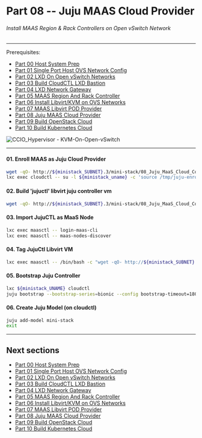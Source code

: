 # Part 08 -- Juju MAAS Cloud Provider
###### Install MAAS Region & Rack Controllers on Open vSwitch Network

-------
Prerequisites:
- [Part 00 Host System Prep]
- [Part 01 Single Port Host OVS Network Config]
- [Part 02 LXD On Open vSwitch Networks]
- [Part 03 Build CloudCTL LXD Bastion]
- [Part 04 LXD Network Gateway]
- [Part 05 MAAS Region And Rack Controller]
- [Part 06 Install Libvirt/KVM on OVS Networks]
- [Part 07 MAAS Libvirt POD Provider]
- [Part 08 Juju MAAS Cloud Provider]
- [Part 09 Build OpenStack Cloud]
- [Part 10 Build Kubernetes Cloud]

![CCIO_Hypervisor - KVM-On-Open-vSwitch](web/drawio/MAAS-Region-And-Rack-Ctl-on-OVS-Sandbox.svg)

-------
#### 01. Enroll MAAS as Juju Cloud Provider
````sh
wget -qO- http://${ministack_SUBNET}.3/mini-stack/08_Juju_MaaS_Cloud_Configuration/aux/add-maas-cloud-provider.sh | bash
lxc exec cloudctl -- su -l ${ministack_uname} -c 'source /tmp/juju-enroll-maas-provider.sh'
````
#### 02. Build 'jujuctl' libvirt juju controller vm
````sh
wget -qO- http://${ministack_SUBNET}.3/mini-stack/08_Juju_MaaS_Cloud_Configuration/aux/virt-inst-jujuctl-node.sh | bash
````
#### 03. Import JujuCTL as MaaS Node
````sh
lxc exec maasctl -- login-maas-cli
lxc exec maasctl -- maas-nodes-discover
````
#### 04. Tag JujuCtl Libvirt VM
````sh
lxc exec maasctl -- /bin/bash -c "wget -qO- http://${ministack_SUBNET}.3/mini-stack/08_Juju_MaaS_Cloud_Configuration/aux/maas-tag-nodes.sh | bash"
````
#### 05. Bootstrap Juju Controller
````sh
lxc ${ministack_UNAME} cloudctl
juju bootstrap --bootstrap-series=bionic --config bootstrap-timeout=1800 --constraints "tags=jujuctl" maasctl jujuctl
````
#### 06. Create Juju Model (on cloudctl)
````sh
juju add-model mini-stack
exit
````
-------
## Next sections
- [Part 00 Host System Prep]
- [Part 01 Single Port Host OVS Network Config]
- [Part 02 LXD On Open vSwitch Networks]
- [Part 03 Build CloudCTL LXD Bastion]
- [Part 04 LXD Network Gateway]
- [Part 05 MAAS Region And Rack Controller]
- [Part 06 Install Libvirt/KVM on OVS Networks]
- [Part 07 MAAS Libvirt POD Provider]
- [Part 08 Juju MAAS Cloud Provider]
- [Part 09 Build OpenStack Cloud]
- [Part 10 Build Kubernetes Cloud]

<!-- Markdown link & img dfn's -->
[Part 00 Host System Prep]: ../00_Host_System_Prep
[Part 01 Single Port Host OVS Network Config]: ../01_Single_Port_Host_OpenVSwitch_Config
[Part 02 LXD On Open vSwitch Networks]: ../02_LXD_On_OVS
[Part 03 Build CloudCTL LXD Bastion]: ../03_Cloud_Controller_Bastion
[Part 04 LXD Network Gateway]: ../04_LXD_Network_Gateway
[Part 05 MAAS Region And Rack Controller]: ../05_MAAS_Region_And_Rack_Controller
[Part 06 Install Libvirt/KVM on OVS Networks]: ../06_Libvirt_On_Open_vSwitch
[Part 07 MAAS Libvirt POD Provider]: ../07_MAAS_Libvirt_Pod_Provider
[Part 08 Juju MAAS Cloud Provider]: ../08_Juju_MaaS_Cloud_Configuration
[Part 09 Build OpenStack Cloud]: ../09_OpenStack_Cloud
[Part 10 Build Kubernetes Cloud]: ../10_Kubernetes_Cloud
